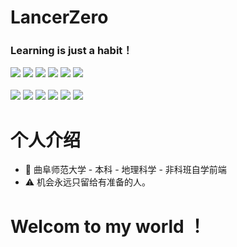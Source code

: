 <h1>LancerZero</h1>

<h3>Learning is just a habit！</h3>
<div>
  <img src="https://img.shields.io/badge/-HTML5-ff8000?style=flat&logo=html5&logoColor=white">
  <img src="https://img.shields.io/badge/-CSS3-3399ff?style=flat&logo=css3&logoColor=white">
  <img src="https://img.shields.io/badge/-JavaScript-f6da1c?style=flat&logo=javascript&logoColor=white">
  <img src="https://img.shields.io/badge/-TypeScript-2b6dbf?style=flat&logo=typescript&logoColor=white">
  <img src="https://img.shields.io/badge/-Vue-46b882?style=flat&logo=vue.js&logoColor=white">
  <img src="https://img.shields.io/badge/wechat_miniprogram-09b955?style=flat&logo=wechat&logoColor=white">
  <br /><br />
  <img src="https://img.shields.io/badge/-Python-gold?style=flat&logo=python&logoColor=white">
  <img src="https://img.shields.io/badge/-C++-99ccff?style=flat&logo=cplusplus&logoColor=white">
  <img src="https://img.shields.io/badge/-Vue-46b882?style=flat&logo=vue.js&logoColor=white">
  <img src="https://img.shields.io/badge/-Node.js-3C873A?style=flat&logo=Node.js&logoColor=white">
  <img src="https://img.shields.io/badge/-Git-ee462c?style=flat&logo=git&logoColor=white">
  <img src="https://img.shields.io/badge/-Github-black?style=flat&logo=github">
</div>


# 个人介绍

- 🏢 曲阜师范大学 - 本科 - 地理科学 - 非科班自学前端
- ⚠️ 机会永远只留给有准备的人。


# Welcom to my world ！
